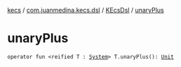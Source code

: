 [kecs](../../index.md) / [com.juanmedina.kecs.dsl](../index.md) / [KEcsDsl](index.md) / [unaryPlus](./unary-plus.md)

# unaryPlus

`operator fun <reified T : `[`System`](../../com.juanmedina.kecs.system/-system/index.md)`> T.unaryPlus(): `[`Unit`](https://kotlinlang.org/api/latest/jvm/stdlib/kotlin/-unit/index.html)